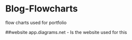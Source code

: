 # Blog-Flowcharts
flow charts used for portfolio

##website
app.diagrams.net - Is the website used for this 
